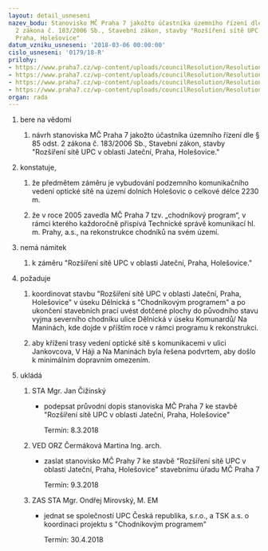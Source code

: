 ```yaml
---
layout: detail_usneseni
nazev_bodu: Stanovisko MČ Praha 7 jakožto účastníka územního řízení dle § 85 odst.
  2 zákona č. 183/2006 Sb., Stavební zákon, stavby "Rozšíření sítě UPC v oblasti Jateční,
  Praha, Holešovice"
datum_vzniku_usneseni: '2018-03-06 00:00:00'
cislo_usneseni: '0179/18-R'
prilohy:
- https://www.praha7.cz/wp-content/uploads/councilResolution/Resolutions/27398/export/c1duvodovazprava_UPC_Jatecni~331864.docx
- https://www.praha7.cz/wp-content/uploads/councilResolution/Resolutions/27398/export/c2_pruvodni_dopis_UPC_Jatecni~331863.doc
- https://www.praha7.cz/wp-content/uploads/councilResolution/Resolutions/27398/export/c3_oznameni_UPC_Jatecni~331862.pdf
- https://www.praha7.cz/wp-content/uploads/councilResolution/Resolutions/27398/export/export~332241.pdf
organ: rada
---
```

<ol id="urzList" class="urzList_view"><li class="urzClass1" id=""><span name="1">bere na vědomí</span><ol class="urzOlClass decimal "><li class="urzClass2" id="" style="text-align: left;"><span><p>návrh stanoviska&nbsp;MČ Praha 7 jakožto účastníka územního řízení dle § 85 odst. 2 zákona č. 183/2006 Sb., Stavební zákon, stavby "Rozšíření sítě UPC v oblasti Jateční, Praha, Holešovice."</p></span></li></ol></li><li class="urzClass1" id=""><span name="50">konstatuje,</span><ol class="urzOlClass decimal " id=""><li class="urzClass2" id="" style="text-align: left;"><span><p>že předmětem záměru je vybudování podzemního komunikačního vedení optické sítě na území dolních Holešovic o celkové délce 2230 m.</p></span></li><li class="urzClass2" id="" style="text-align: left;"><span><p>že v roce 2005 zavedla MČ Praha 7 tzv. „chodníkový program“, v rámci kterého každoročně přispívá Technické správě komunikací hl. m. Prahy, a.s., na rekonstrukce chodníků na svém území.</p></span></li></ol></li><li class="urzClass1" id=""><span name="52">nemá námitek</span><ol class="urzOlClass decimal "><li class="urzClass2" id="" style="text-align: left;"><span><p>k záměru&nbsp;"Rozšíření sítě UPC v oblasti Jateční, Praha, Holešovice."</p></span></li></ol></li><li class="urzClass1" id=""><span name="62">požaduje</span><ol class="urzOlClass decimal " id=""><li class="urzClass2" id="" style="text-align: left;"><span><p>koordinovat stavbu "Rozšíření sítě UPC v oblasti Jateční, Praha, Holešovice" v úseku Dělnická s "Chodníkovým programem" a po ukončení stavebních prací uvést dotčené plochy do původního stavu vyjma severního chodníku ulice Dělnická v úseku Komunardů/ Na Maninách, kde dojde v příštím roce v rámci programu k rekonstrukci.</p></span></li><li class="urzClass2" id="" style="text-align: left;"><span><p>aby křížení trasy vedení optické sítě s komunikacemi v ulici Jankovcova, V Háji a Na Maninách byla řešena podvrtem, aby došlo k minimálním dopravním omezením.</p></span></li></ol></li><li class="urzClass1" id="urzUkoly"><span name="1">ukládá</span><ol class="urzOlClass"><li class="urzClass2"><span><p>STA Mgr. Jan Čižinský</p></span><ul class="urzUlClass"><li class="urzClass3"><span><p>podepsat průvodní dopis stanoviska MČ Praha 7 ke stavbě "Rozšíření sítě UPC v oblasti Jateční, Praha, Holešovice"</p></span><span class="urzUkolTermin">  Termín:&nbsp;8.3.2018</span></li></ul></li><li class="urzClass2"><span><p>VED ORZ Čermáková Martina Ing. arch.</p></span><ul class="urzUlClass"><li class="urzClass3"><span><p>zaslat stanovisko MČ Prahy 7 ke stavbě "Rozšíření sítě UPC v oblasti Jateční, Praha, Holešovice" stavebnímu úřadu MČ Praha 7</p></span><span class="urzUkolTermin">  Termín:&nbsp;9.3.2018</span></li></ul></li><li class="urzClass2"><span><p>ZAS STA Mgr. Ondřej Mirovský, M. EM</p></span><ul class="urzUlClass"><li class="urzClass3"><span><p>jednat se společností UPC Česká republika, s.r.o., a TSK a.s. o koordinaci projektu s "Chodníkovým programem"</p></span><span class="urzUkolTermin">  Termín:&nbsp;30.4.2018</span></li></ul></li></ol></li></ol>